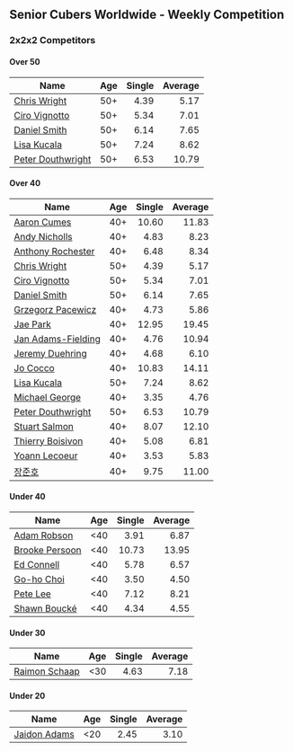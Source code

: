 ## Senior Cubers Worldwide - Weekly Competition
### 2x2x2 Competitors

#### Over 50

| Name | Age | Single | Average |
| -- | :--: | --: | --: |
| [Chris Wright](../persons/chris_wright.md) | 50+ | 4.39 | 5.17 |
| [Ciro Vignotto](../persons/ciro_vignotto.md) | 50+ | 5.34 | 7.01 |
| [Daniel Smith](../persons/daniel_smith.md) | 50+ | 6.14 | 7.65 |
| [Lisa Kucala](../persons/lisa_kucala.md) | 50+ | 7.24 | 8.62 |
| [Peter Douthwright](../persons/peter_douthwright.md) | 50+ | 6.53 | 10.79 |

#### Over 40

| Name | Age | Single | Average |
| -- | :--: | --: | --: |
| [Aaron Cumes](../persons/aaron_cumes.md) | 40+ | 10.60 | 11.83 |
| [Andy Nicholls](../persons/andy_nicholls.md) | 40+ | 4.83 | 8.23 |
| [Anthony Rochester](../persons/anthony_rochester.md) | 40+ | 6.48 | 8.34 |
| [Chris Wright](../persons/chris_wright.md) | 50+ | 4.39 | 5.17 |
| [Ciro Vignotto](../persons/ciro_vignotto.md) | 50+ | 5.34 | 7.01 |
| [Daniel Smith](../persons/daniel_smith.md) | 50+ | 6.14 | 7.65 |
| [Grzegorz Pacewicz](../persons/grzegorz_pacewicz.md) | 40+ | 4.73 | 5.86 |
| [Jae Park](../persons/jae_park.md) | 40+ | 12.95 | 19.45 |
| [Jan Adams-Fielding](../persons/jan_adams-fielding.md) | 40+ | 4.76 | 10.94 |
| [Jeremy Duehring](../persons/jeremy_duehring.md) | 40+ | 4.68 | 6.10 |
| [Jo Cocco](../persons/jo_cocco.md) | 40+ | 10.83 | 14.11 |
| [Lisa Kucala](../persons/lisa_kucala.md) | 50+ | 7.24 | 8.62 |
| [Michael George](../persons/michael_george.md) | 40+ | 3.35 | 4.76 |
| [Peter Douthwright](../persons/peter_douthwright.md) | 50+ | 6.53 | 10.79 |
| [Stuart Salmon](../persons/stuart_salmon.md) | 40+ | 8.07 | 12.10 |
| [Thierry Boisivon](../persons/thierry_boisivon.md) | 40+ | 5.08 | 6.81 |
| [Yoann Lecoeur](../persons/yoann_lecoeur.md) | 40+ | 3.53 | 5.83 |
| [장준호](../persons/장준호.md) | 40+ | 9.75 | 11.00 |

#### Under 40

| Name | Age | Single | Average |
| -- | :--: | --: | --: |
| [Adam Robson](../persons/adam_robson.md) | <40 | 3.91 | 6.87 |
| [Brooke Persoon](../persons/brooke_persoon.md) | <40 | 10.73 | 13.95 |
| [Ed Connell](../persons/ed_connell.md) | <40 | 5.78 | 6.57 |
| [Go-ho Choi](../persons/go-ho_choi.md) | <40 | 3.50 | 4.50 |
| [Pete Lee](../persons/pete_lee.md) | <40 | 7.12 | 8.21 |
| [Shawn Boucké](../persons/shawn_boucke.md) | <40 | 4.34 | 4.55 |

#### Under 30

| Name | Age | Single | Average |
| -- | :--: | --: | --: |
| [Raimon Schaap](../persons/raimon_schaap.md) | <30 | 4.63 | 7.18 |

#### Under 20

| Name | Age | Single | Average |
| -- | :--: | --: | --: |
| [Jaidon Adams](../persons/jaidon_adams.md) | <20 | 2.45 | 3.10 |


<!-- Global site tag (gtag.js) - Google Analytics -->
<script async src="https://www.googletagmanager.com/gtag/js?id=UA-86348435-3"></script>
<script>window.dataLayer = window.dataLayer || []; function gtag() {dataLayer.push(arguments);} gtag('js', new Date()); gtag('config', 'UA-86348435-3');</script>

